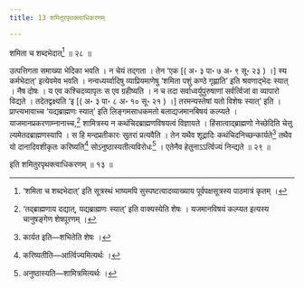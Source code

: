 ```yaml
---
title: 13 शमितुरपृथक्त्वाधिकरणम्

---
```

शमिता च शब्दभेदात्[^1] ॥ २८ ॥

[^1]: ‘शमिता च शब्दभेदात्’ इति सूत्रस्थं भाष्यमपि सुस्पष्टत्वादव्याख्याय पूर्वपक्षसूत्रस्य पाठमात्रं कृतम् ।


उत्पत्तिगता समाख्या भेदिका भवति । न चेयं तद्गता । तेन ‘एक \[( अ॰ ३ पा॰ ७ अ॰ ९ सू॰ २३ ) ।\] स्य कर्मभेदात्’ इत्येवमेव भवति । नन्वध्यर्य्वादिषु व्याप्रियमाणेषु ‘शमिता पशुं कण्ठे गृह्णाति’ इति श्रवणाद्भेदः स्यात् । नैष दोषः । य एव कश्चिदव्यापृतः स एव ग्रहीष्यति । न च तदा सर्वाध्वर्युपुरुषाणां सर्वर्त्विजां वा व्यापारो विद्यते । तदेतद्वक्ष्यति ‘इ \[( अ॰ ३ पा॰ ८ अ॰ १० सू॰ २१ ) ।\] तरमन्यस्तेषां यतो विशेषः स्यात्’ इति । प्राप्त्यभावाच्च ‘यद्यब्राह्मणः स्यात्’ इति लिङ्गमसाधकमतो बलाद्यजमानबिषयं कल्प्यते । याजमानप्रकरणाम्नानाच्च,[^2] शामित्रस्य न कथंचिदब्राह्मणविषयत्वं विज्ञायते । हिंसात्वाद्ब्राह्मणो नेच्छेदिति चेत्तु ल्यमेतदब्राह्मणस्यापि । स हि मन्दप्रतीकारः सुतरां प्रत्यवैति । तेन यथैव शूद्रादिः कथंचिदनिच्छन्कार्यते[^3] तथैव यो दानादिवशीकृतः करिष्यति[^4] सोऽनुष्ठास्यतीत्यविरोधः[^5] । एतेनैव हेतुनाऽऽर्त्विज्यं निन्द्यते ॥ २९ ॥

[^2]: ‘तद्ब्राह्मणाय दद्यात्, यद्यब्राह्मणः स्यात्’ इति वाक्यस्येति शेषः । यजमानविषयं कल्प्यत इत्यस्य चानुषङ्गेण शेषपूरणम् ।


[^3]: कार्यत इति—शभितेति शेषः ।


[^4]: करिष्यतीति—आर्त्विज्यमित्यर्थः ।


[^5]: अनुष्ठास्यति—शामित्रमित्यर्थः ।


इति शमितुरपृथक्त्वाधिकरणम् ॥ १३ ॥
